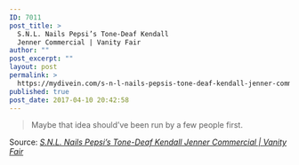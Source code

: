 ```yaml
---
ID: 7011
post_title: >
  S.N.L. Nails Pepsi’s Tone-Deaf Kendall
  Jenner Commercial | Vanity Fair
author: ""
post_excerpt: ""
layout: post
permalink: >
  https://mydivein.com/s-n-l-nails-pepsis-tone-deaf-kendall-jenner-commercial-vanity-fair/
published: true
post_date: 2017-04-10 20:42:58
---
```

<blockquote><a href="http://www.vanityfair.com/hollywood/2017/04/snl-nails-tone-deaf-pepsi-kendall-jenner-commercial"><img class="alignnone size-full" src="https://mydivein.com/wp-content/uploads/2017/04/snl-pepsi-commercial.jpg" alt="" /></a>Maybe that idea should’ve been run by a few people first.</blockquote>
Source: <em><a href="http://www.vanityfair.com/hollywood/2017/04/snl-nails-tone-deaf-pepsi-kendall-jenner-commercial">S.N.L. Nails Pepsi’s Tone-Deaf Kendall Jenner Commercial | Vanity Fair</a></em>